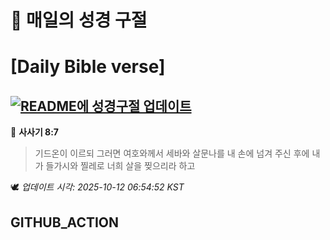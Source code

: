 # 🙏 매일의 성경 구절
# [Daily Bible verse]
## [![README에 성경구절 업데이트](https://github.com/DONGSUKA/first_test/actions/workflows/update-readme-bible.yml/badge.svg)](https://github.com/DONGSUKA/first_test/actions/workflows/update-readme-bible.yml)
<!-- START_BIBLE_VERSE -->
📖 **사사기 8:7**
> 기드온이 이르되 그러면 여호와께서 세바와 살문나를 내 손에 넘겨 주신 후에 내가 들가시와 찔레로 너희 살을 찢으리라 하고

🕊️ _업데이트 시각: 2025-10-12 06:54:52 KST_
  <!-- END_BIBLE_VERSE -->
## GITHUB_ACTION
